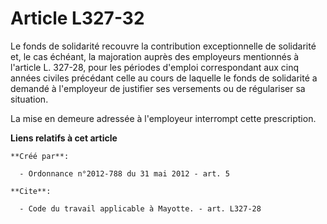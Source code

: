 # Article L327-32

Le fonds de solidarité recouvre la contribution exceptionnelle de solidarité et, le cas échéant, la majoration auprès des
employeurs mentionnés à l'article L. 327-28, pour les périodes d'emploi correspondant aux cinq années civiles précédant celle
au cours de laquelle le fonds de solidarité a demandé à l'employeur de justifier ses versements ou de régulariser sa
situation. 

La mise en demeure adressée à l'employeur interrompt cette prescription.

**Liens relatifs à cet article**

	**Créé par**:

	  - Ordonnance n°2012-788 du 31 mai 2012 - art. 5

	**Cite**:

	  - Code du travail applicable à Mayotte. - art. L327-28
